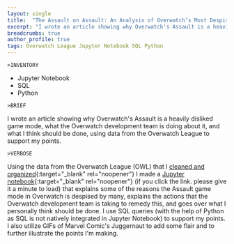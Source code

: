 ```yaml
---
layout: single
title:  "The Assault on Assault: An Analysis of Overwatch’s Most Despised Game Mode"
excerpt: "I wrote an article showing why Overwatch's Assault is a heavily disliked game mode, what the Overwatch development team is doing about it, and what I think should be done, using data from the Overwatch League to support my points."
breadcrumbs: true
author_profile: true
tags: Overwatch League Jupyter Notebook SQL Python
---
```


```
>INVENTORY
```
- Jupyter Notebook
- SQL
- Python

```
>BRIEF
```
  I wrote an article showing why Overwatch's Assault is a heavily disliked game mode, what the Overwatch development team is doing about it, and what I think should be done, using data from the Overwatch League to support my points.
  
```
>VERBOSE
```
  Using the data from the Overwatch League (OWL) that I [cleaned and organized](/overwatch-league-data-cleanup/){:target="_blank" rel="noopener"} I made a [Jupyter notebook](https://nbviewer.org/github/mtollefsen/overwatch-league-data-projects/blob/main/Notebooks/The%20Assault%20on%20Assault.ipynb){:target="_blank" rel="noopener"} (if you click the link. please give it a minute to load) that explains some of the reasons the Assault game mode in Overwatch is despised by many, explains the actions that the Overwatch development team is taking to remedy this, and goes over what I personally think should be done. I use SQL queries (with the help of Python as SQL is not natively integrated in Jupyter Notebook) to support my points. I also utilize GIFs of Marvel Comic's Juggernaut to add some flair and to further illustrate the points I'm making.
